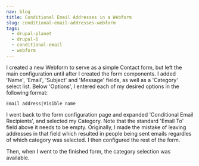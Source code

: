 ```yaml
---
nav: blog
title: Conditional Email Addresses in a Webform
slug: conditional-email-addresses-webform
tags:
  - drupal-planet
  - drupal-6
  - conditional-email
  - webform
---
```

I created a new Webform to serve as a simple Contact form, but left the main configuration until after I created the form components. I added 'Name', 'Email', 'Subject' and 'Message' fields, as well as a 'Category' select list. Below 'Options', I entered each of my desired options in the following format:

    Email address|Visible name

I went back to the form configuration page and expanded 'Conditional Email Recipients', and selected my Category. Note that the standard 'Email To' field above it needs to be empty. Originally, I made the mistake of leaving addresses in that field which resulted in people being sent emails regardles of which category was selected. I then configured the rest of the form.

Then, when I went to the finished form, the category selection was available.
